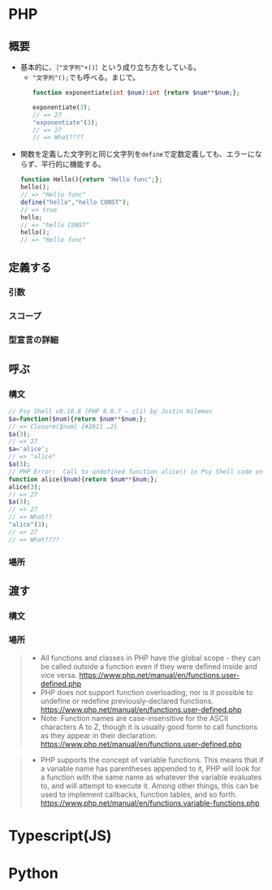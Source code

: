 # PHP
## 概要
- 基本的に、`［"文字列"+()］`という成り立ち方をしている。
	- `"文字列"();`でも呼べる。まじで。
	   ```php
	   function exponentiate(int $num):int {return $num**$num;};
	   
	   exponentiate(3);
	   // => 27
	   "exponentiate"(3);
	   // => 27
	   // => What????
	   ```
- 関数を定義した文字列と同じ文字列を`define`で定数定義しても、エラーにならず、平行的に機能する。
	```php
	function Hello(){return "Hello func";};
	hello();
	// => "Hello func"
	define("hello","hello CONST");
	// => true
	hello;
	// => "hello CONST"
	hello();
	// => "Hello func"
	```





## 定義する
### 引数
### スコープ
### 型宣言の詳細
## 呼ぶ
### 構文
```php
// Psy Shell v0.10.8 (PHP 8.0.7 — cli) by Justin Hileman
$a=function($num){return $num**$num;};
// => Closure($num) {#2611 …2}
$a(3);
// => 27
$a='alice';
// => "alice"
$a(3);
// PHP Error:  Call to undefined function alice() in Psy Shell code on line 1
function alice($num){return $num**$num;};
alice(3);
// => 27
$a(3);
// => 27
// => What??
"alice"(3);
// => 27
// => What????
```
### 場所
## 渡す
### 構文
### 場所

> - All functions and classes in PHP have the global scope - they can be called outside a function even if they were defined inside and vice versa.
> https://www.php.net/manual/en/functions.user-defined.php
> - PHP does not support function overloading, nor is it possible to undefine or redefine previously-declared functions.
> https://www.php.net/manual/en/functions.user-defined.php
> - Note: Function names are case-insensitive for the ASCII characters A to Z, though it is usually good form to call functions as they appear in their declaration.
> https://www.php.net/manual/en/functions.user-defined.php

> - PHP supports the concept of variable functions. This means that if a variable name has parentheses appended to it, PHP will look for a function with the same name as whatever the variable evaluates to, and will attempt to execute it. Among other things, this can be used to implement callbacks, function tables, and so forth.
> https://www.php.net/manual/en/functions.variable-functions.php

# Typescript(JS)


# Python
